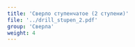 ```yaml
---
title: 'Сверло ступенчатое (2 ступени)'
file: '../drill_stupen_2.pdf'
group: 'Сверла'
weight: 4
---
```

